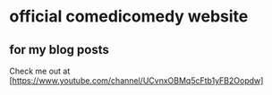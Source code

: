 # official comedicomedy website
## for my blog posts
Check me out at [https://www.youtube.com/channel/UCvnxOBMq5cFtb1yFB2Oopdw]
